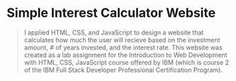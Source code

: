 # Simple Interest Calculator Website
> I applied HTML, CSS, and JavaScript to design a website that calculates how much the user will recieve
  based on the investment amount, # of years invested, and the interest rate. This website was created as a 
  lab assignment for the Introduction to Web Development with HTML, CSS, JavaScript course offered by IBM 
  (which is course 2 of the IBM Full Stack Developer Professional Certification Program).
